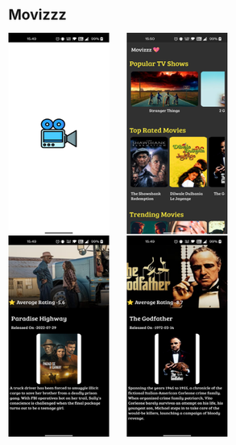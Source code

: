 # Movizzz

<p float="left">

<img src="https://github.com/akshat-25/Movizzz/blob/master/assets/scr1.jpg" width="200" height="400">
&nbsp; &nbsp; 
&nbsp; &nbsp; 

<img src="https://github.com/akshat-25/Movizzz/blob/master/assets/scr4.jpg" width="200" height="400">
&nbsp; &nbsp; 
&nbsp; &nbsp; 
<img src="https://github.com/akshat-25/Movizzz/blob/master/assets/scr3.jpg" width="200" height="400">
&nbsp; &nbsp; 
&nbsp; &nbsp; 

<img src="https://github.com/akshat-25/Movizzz/blob/master/assets/scr2.jpg" width="200" height="400">
</p>

